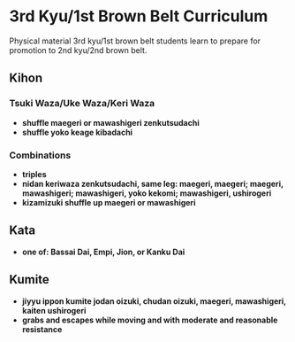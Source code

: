 # 3rd Kyu/1st Brown Belt Curriculum

Physical material 3rd kyu/1st brown belt students learn to prepare for promotion to 2nd kyu/2nd brown belt.

## Kihon

### Tsuki Waza/Uke Waza/Keri Waza

* **shuffle maegeri or mawashigeri zenkutsudachi**
* **shuffle yoko keage kibadachi**

### Combinations

* **triples**
* **nidan keriwaza zenkutsudachi, same leg: maegeri, maegeri; maegeri, mawashigeri; mawashigeri, yoko kekomi; mawashigeri, ushirogeri**
* **kizamizuki shuffle up maegeri or mawashigeri**

## Kata

* **one of: Bassai Dai, Empi, Jion, or Kanku Dai**

## Kumite

* **jiyyu ippon kumite jodan oizuki, chudan oizuki, maegeri, mawashigeri, kaiten ushirogeri**
* **grabs and escapes while moving and with moderate and reasonable resistance**
